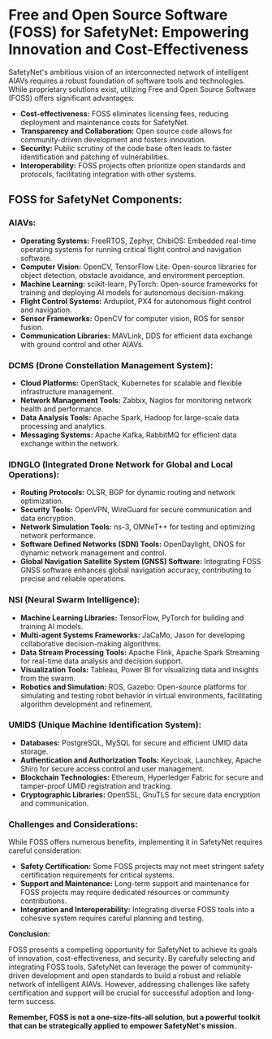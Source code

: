 # Free and Open Source Software (FOSS) for SafetyNet: Empowering Innovation and Cost-Effectiveness

SafetyNet's ambitious vision of an interconnected network of intelligent AIAVs requires a robust foundation of software tools and technologies. While proprietary solutions exist, utilizing Free and Open Source Software (FOSS) offers significant advantages:

-   **Cost-effectiveness:** FOSS eliminates licensing fees, reducing deployment and maintenance costs for SafetyNet.
-   **Transparency and Collaboration:** Open source code allows for community-driven development and fosters innovation.
-   **Security:** Public scrutiny of the code base often leads to faster identification and patching of vulnerabilities.
-   **Interoperability:** FOSS projects often prioritize open standards and protocols, facilitating integration with other systems.

## **FOSS for SafetyNet Components:**

### **AIAVs:**

 -   **Operating Systems:**  FreeRTOS, Zephyr, ChibiOS: Embedded real-time operating systems for running critical flight control and navigation software.
-   **Computer Vision:**  OpenCV, TensorFlow Lite: Open-source libraries for object detection, obstacle avoidance, and environment perception.
-   **Machine Learning:**  scikit-learn, PyTorch: Open-source frameworks for training and deploying AI models for autonomous decision-making.
-   **Flight Control Systems:** Ardupilot, PX4 for autonomous flight control and navigation.
-   **Sensor Frameworks:** OpenCV for computer vision, ROS for sensor fusion.
-   **Communication Libraries:** MAVLink, DDS for efficient data exchange with ground control and other AIAVs.

### **DCMS (Drone Constellation Management System):**

-   **Cloud Platforms:** OpenStack, Kubernetes for scalable and flexible infrastructure management.
-   **Network Management Tools:** Zabbix, Nagios for monitoring network health and performance.
-   **Data Analysis Tools:** Apache Spark, Hadoop for large-scale data processing and analytics.
-   **Messaging Systems:** Apache Kafka, RabbitMQ for efficient data exchange within the network.

### **IDNGLO (Integrated Drone Network for Global and Local Operations):**

-   **Routing Protocols:** OLSR, BGP for dynamic routing and network optimization.
-   **Security Tools:** OpenVPN, WireGuard for secure communication and data encryption.
-   **Network Simulation Tools:** ns-3, OMNeT++ for testing and optimizing network performance.
-   **Software Defined Networks (SDN) Tools:** OpenDaylight, ONOS for dynamic network management and control.
- **Global Navigation Satellite System (GNSS) Software:**  Integrating FOSS GNSS software enhances global navigation accuracy, contributing to precise and reliable operations.

### **NSI (Neural Swarm Intelligence):**

-   **Machine Learning Libraries:** TensorFlow, PyTorch for building and training AI models.
-   **Multi-agent Systems Frameworks:** JaCaMo, Jason for developing collaborative decision-making algorithms.
-   **Data Stream Processing Tools:** Apache Flink, Apache Spark Streaming for real-time data analysis and decision support.
-   **Visualization Tools:** Tableau, Power BI for visualizing data and insights from the swarm.
-   **Robotics and Simulation:**  ROS, Gazebo: Open-source platforms for simulating and testing robot behavior in virtual environments, facilitating algorithm development and refinement.

### **UMIDS (Unique Machine Identification System):**

-   **Databases:** PostgreSQL, MySQL for secure and efficient UMID data storage.
-   **Authentication and Authorization Tools:** Keycloak, Launchkey, Apache Shiro for secure access control and user management.
-   **Blockchain Technologies:** Ethereum, Hyperledger Fabric for secure and tamper-proof UMID registration and tracking.
-   **Cryptographic Libraries:** OpenSSL, GnuTLS for secure data encryption and communication.

### **Challenges and Considerations:**

While FOSS offers numerous benefits, implementing it in SafetyNet requires careful consideration:

-   **Safety Certification:** Some FOSS projects may not meet stringent safety certification requirements for critical systems.
-   **Support and Maintenance:** Long-term support and maintenance for FOSS projects may require dedicated resources or community contributions.
-   **Integration and Interoperability:** Integrating diverse FOSS tools into a cohesive system requires careful planning and testing.

**Conclusion:**

FOSS presents a compelling opportunity for SafetyNet to achieve its goals of innovation, cost-effectiveness, and security. By carefully selecting and integrating FOSS tools, SafetyNet can leverage the power of community-driven development and open standards to build a robust and reliable network of intelligent AIAVs. However, addressing challenges like safety certification and support will be crucial for successful adoption and long-term success.

**Remember, FOSS is not a one-size-fits-all solution, but a powerful toolkit that can be strategically applied to empower SafetyNet's mission.**
